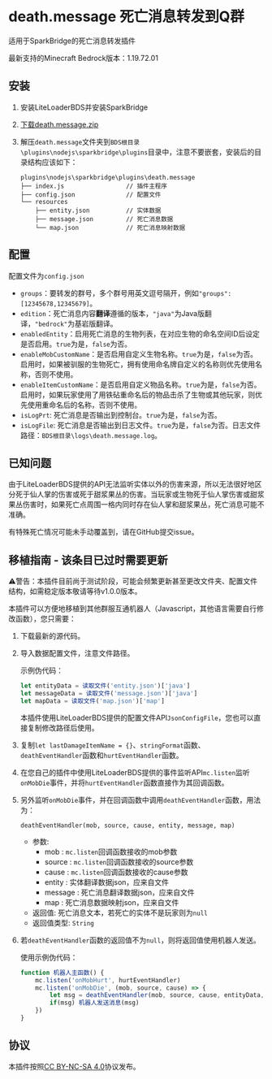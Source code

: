 # death.message 死亡消息转发到Q群

适用于SparkBridge的死亡消息转发插件

最新支持的Minecraft Bedrock版本：1.19.72.01

## 安装

1. 安装LiteLoaderBDS并安装SparkBridge

2. [下载death.message.zip](https://github.com/FtyLollipop/spark-death-message/releases)

3. 解压`death.message`文件夹到`BDS根目录\plugins\nodejs\sparkbridge\plugins`目录中，注意不要嵌套，安装后的目录结构应该如下：

   ```
   plugins\nodejs\sparkbridge\plugins\death.message
   ├── index.js                 // 插件主程序
   ├── config.json              // 配置文件
   └── resources
       ├── entity.json          // 实体数据
       ├── message.json         // 死亡消息数据
       └── map.json             // 死亡消息映射数据
   ```
   
   

## 配置

配置文件为`config.json`

- `groups`：要转发的群号，多个群号用英文逗号隔开，例如`"groups": [12345678,12345679]`。
- `edition`：死亡消息内容**翻译**遵循的版本，`"java"`为Java版翻译，`"bedrock"`为基岩版翻译。
- `enabledEntity`：启用死亡消息的生物列表，在对应生物的命名空间ID后设定是否启用。`true`为是，`false`为否。
- `enableMobCustomName`：是否启用自定义生物名称。`true`为是，`false`为否。启用时，如果被驯服的生物死亡，拥有使用命名牌自定义的名称则优先使用名称，否则不使用。
- `enableItemCustomName`：是否启用自定义物品名称。`true`为是，`false`为否。启用时，如果玩家使用了用铁砧重命名后的物品击杀了生物或其他玩家，则优先使用重命名后的名称，否则不使用。
- `isLogPrt`: 死亡消息是否输出到控制台。`true`为是，`false`为否。
- `isLogFile`: 死亡消息是否输出到日志文件。`true`为是，`false`为否。日志文件路径：`BDS根目录\logs\death.message.log`。

## 已知问题

由于LiteLoaderBDS提供的API无法监听实体以外的伤害来源，所以无法很好地区分死于仙人掌的伤害或死于甜浆果丛的伤害。当玩家或生物死于仙人掌伤害或甜浆果丛伤害时，如果死亡点周围一格内同时存在仙人掌和甜浆果丛，死亡消息可能不准确。

有特殊死亡情况可能未手动覆盖到，请在GitHub提交issue。

## 移植指南 - 该条目已过时需要更新

⚠️警告：本插件目前尚于测试阶段，可能会频繁更新甚至更改文件夹、配置文件结构，如需稳定版本敬请等待v1.0.0版本。

本插件可以方便地移植到其他群服互通机器人（Javascript，其他语言需要自行修改函数），您只需要：

1. 下载最新的源代码。

2. 导入数据配置文件，注意文件路径。

   示例伪代码：

   ```javascript
   let entityData = 读取文件('entity.json')['java']
   let messageData = 读取文件('message.json')['java']
   let mapData = 读取文件('map.json')['map']
   ```

   本插件使用LiteLoaderBDS提供的配置文件API`JsonConfigFile`，您也可以直接复制修改路径后使用。

3. 复制`let lastDamageItemName = {}`、`stringFormat`函数、`deathEventHandler`函数和`hurtEventHandler`函数。

4. 在您自己的插件中使用LiteLoaderBDS提供的事件监听API`mc.listen`监听`onMobDie`事件，并将`hurtEventHandler`函数直接作为其回调函数。

5. 另外监听`onMobDie`事件，并在回调函数中调用`deathEventHandler`函数，用法为：

   `deathEventHandler(mob, source, cause, entity, message, map)`

   - 参数:
     - mob : `mc.listen`回调函数接收的mob参数
     - source : `mc.listen`回调函数接收的source参数
     - cause : `mc.listen`回调函数接收的cause参数
     - entity : 实体翻译数据json，应来自文件
     - message : 死亡消息翻译数据json，应来自文件
     - map : 死亡消息数据映射json，应来自文件
   - 返回值: 死亡消息文本，若死亡的实体不是玩家则为`null`
   - 返回值类型: `String`

6. 若`deathEventHandler`函数的返回值不为`null`，则将返回值使用机器人发送。

   使用示例伪代码：

   ```javascript
   function 机器人主函数() {
       mc.listen('onMobHurt', hurtEventHandler)
       mc.listen('onMobDie', (mob, source, cause) => {
           let msg = deathEventHandler(mob, source, cause, entityData, messageData, mapData)
           if(msg) 机器人发送消息(msg)
       })
   }
   ```

## 协议

本插件按照[CC BY-NC-SA 4.0](https://creativecommons.org/licenses/by-nc-sa/4.0/deed.zh-Hans)协议发布。
